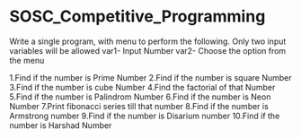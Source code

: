 ﻿# SOSC_Competitive_Programming
Write a single program, with menu to perform the following. Only two input variables will be allowed
var1- Input Number
var2- Choose the option from the menu

 1.Find if the number is Prime Number
 2.Find if the number is square Number
 3.Find if the number is cube Number
 4.Find the factorial of that Number
 5.Find if the number is Palindrom Number 
 6.Find if the number is Neon Number
 7.Print fibonacci series till that number
 8.Find if the number is Armstrong number
 9.Find if the number is Disarium number
 10.Find if the number is Harshad Number
 
